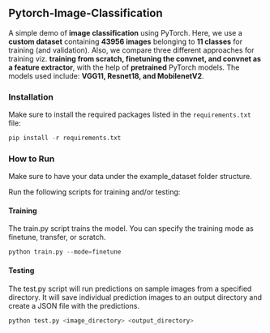 ## Pytorch-Image-Classification

A simple demo of **image classification** using PyTorch. Here, we use a **custom dataset** containing **43956 images** belonging to **11 classes** for training (and validation). Also, we compare three different approaches for training viz. **training from scratch, finetuning the convnet, and convnet as a feature extractor**, with the help of **pretrained** PyTorch models. The models used include: **VGG11, Resnet18, and MobilenetV2**.


### Installation

Make sure to install the required packages listed in the `requirements.txt` file:

```python
pip install -r requirements.txt
```

### How to Run
Make sure to have your data under the example_dataset folder structure.

Run the following scripts for training and/or testing:

#### Training
The train.py script trains the model. You can specify the training mode as finetune, transfer, or scratch.

```python
python train.py --mode=finetune
```

#### Testing
The test.py script will run predictions on sample images from a specified directory. It will save individual prediction images to an output directory and create a JSON file with the predictions.

```python
python test.py <image_directory> <output_directory>
```




